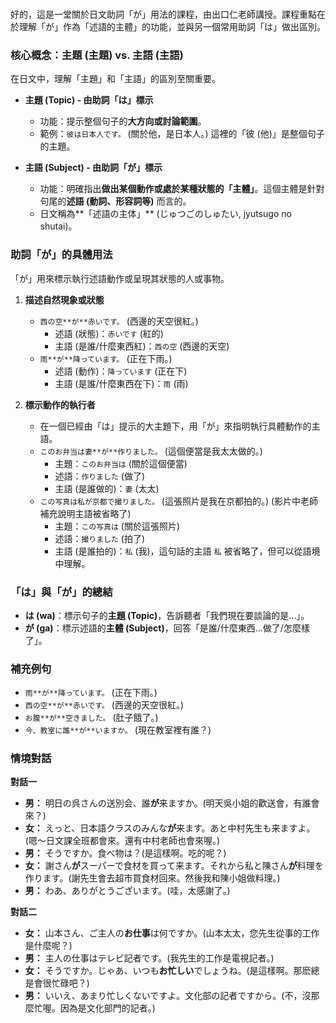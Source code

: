 </br>

好的，這是一堂關於日文助詞「が」用法的課程，由出口仁老師講授。課程重點在於理解「が」作為「述語的主體」的功能，並與另一個常用助詞「は」做出區別。

### **核心概念：主題 (主題) vs. 主語 (主語)**

在日文中，理解「主題」和「主語」的區別至關重要。

*   **主題 (Topic) - 由助詞「は」標示**
    *   功能：提示整個句子的**大方向或討論範圍**。
    *   範例：`彼は日本人です。` (關於他，是日本人。) 這裡的「彼 (他)」是整個句子的主題。

*   **主語 (Subject) - 由助詞「が」標示**
    *   功能：明確指出**做出某個動作或處於某種狀態的「主體」**。這個主體是針對句尾的**述語 (動詞、形容詞等)** 而言的。
    *   日文稱為**「述語の主体」** (じゅつごのしゅたい, jyutsugo no shutai)。

### **助詞「が」的具體用法**

「が」用來標示執行述語動作或呈現其狀態的人或事物。

1.  **描述自然現象或狀態**
    *   `西の空**が**赤いです。` (西邊的天空很紅。)
        *   述語 (狀態)：`赤いです` (紅的)
        *   主語 (是誰/什麼東西紅)：`西の空` (西邊的天空)
    *   `雨**が**降っています。` (正在下雨。)
        *   述語 (動作)：`降っています` (正在下)
        *   主語 (是誰/什麼東西在下)：`雨` (雨)

2.  **標示動作的執行者**
    *   在一個已經由「は」提示的大主題下，用「が」來指明執行具體動作的主語。
    *   `このお弁当は妻**が**作りました。` (這個便當是我太太做的。)
        *   主題：`このお弁当は` (關於這個便當)
        *   述語：`作りました` (做了)
        *   主語 (是誰做的)：`妻` (太太)
    *   `この写真は私が京都で撮りました。` (這張照片是我在京都拍的。) (影片中老師補充說明主語被省略了)
        *   主題：`この写真は` (關於這張照片)
        *   述語：`撮りました` (拍了)
        *   主語 (是誰拍的)：`私` (我)，這句話的主語 `私` 被省略了，但可以從語境中理解。

### **「は」與「が」的總結**

*   **は (wa)**：標示句子的**主題 (Topic)**，告訴聽者「我們現在要談論的是...」。
*   **が (ga)**：標示述語的**主體 (Subject)**，回答「是誰/什麼東西...做了/怎麼樣了」。

### **補充例句**

*   `雨**が**降っています。` (正在下雨。)
*   `西の空**が**赤いです。` (西邊的天空很紅。)
*   `お腹**が**空きました。` (肚子餓了。)
*   `今、教室に誰**が**いますか。` (現在教室裡有誰？)

### **情境對話**

**對話一**
*   **男：** 明日の呉さんの送別会、誰**が**来ますか。(明天吳小姐的歡送會，有誰會來？)
*   **女：** えっと、日本語クラスのみんな**が**来ます。あと中村先生も来ますよ。(嗯～日文課全班都會來。還有中村老師也會來喔。)
*   **男：** そうですか。食べ物は？(是這樣啊。吃的呢？)
*   **女：** 謝さん**が**スーパーで食材を買って来ます。それから私と陳さん**が**料理を作ります。(謝先生會去超市買食材回來。然後我和陳小姐做料理。)
*   **男：** わあ、ありがとうございます。(哇，太感謝了。)

**對話二**
*   **女：** 山本さん、ご主人の**お仕事**は何ですか。(山本太太，您先生從事的工作是什麼呢？)
*   **男：** 主人の仕事はテレビ記者です。(我先生的工作是電視記者。)
*   **女：** そうですか。じゃあ、いつも**お忙しい**でしょうね。(是這樣啊。那麽總是會很忙碌吧？)
*   **男：** いいえ、あまり忙しくないですよ。文化部の記者ですから。(不，沒那麼忙喔。因為是文化部門的記者。)
</br>
